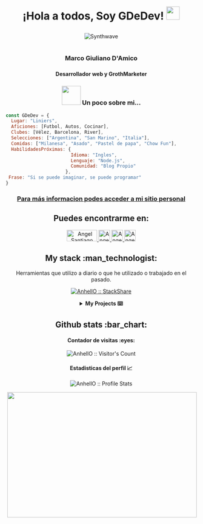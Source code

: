 <h1><p align="center">¡Hola a todos, Soy GDeDev! <a href="https://rahulmahesh.me/"><img src="https://media.giphy.com/media/hvRJCLFzcasrR4ia7z/giphy.gif" width="35px"></h1></a></p>

<p align="center" ><img src="https://i1.wp.com/68.media.tumblr.com/52b37ee624e11ec98a87c30113fa1509/tumblr_ofj89xJhTr1u6l4wto2_500.gif?resize=486%2C206&ssl=1" alt="Synthwave" ></p>


<!--
**GDeDev/GDeDev** is a ✨ _special_ ✨ repository because its `README.md` (this file) appears on your GitHub profile.

Here are some ideas to get you started:

- 🔭 I’m currently working on ...
- 🌱 I’m currently learning ...
- 👯 I’m looking to collaborate on ...
- 🤔 I’m looking for help with ...
- 💬 Ask me about ...
- 📫 How to reach me: ...
- 😄 Pronouns: ...
- ⚡ Fun fact: ...
-->


# 
### <h3 align="center"> Marco Giuliano D'Amico </h3>
### <h4 align="center"> Desarrollador web y GrothMarketer </h4>
### <p align="center"> <img src="https://media.giphy.com/media/VgCDAzcKvsR6OM0uWg/giphy.gif" width="50" > Un poco sobre mi...  </p>

```javascript
const GDeDev = {
  Lugar: "Liniers",
  Aficiones: [Futbol, Autos, Cocinar],
  Clubes: [Vélez, Barcelona, River],
  Selecciones: ["Argentina", "San Marino", "Italia"],
  Comidas: ["Milanesa", "Asado", "Pastel de papa", "Chow Fun"],
  HabilidadesPróximas: {
                        Idioma: "Ingles",
                        Lenguaje: "Node.js",
                        Comunidad: "Blog Propio"
                      },
 Frase: "Si se puede imaginar, se puede programar"
}
```

<h3 align="center">  <a href="http://personal-website-eta-two.vercel.app/"> Para más informacion podes acceder a mi sitio personal  </a> </h3>

<h2 align="center">Puedes encontrarme en: </h2>

<p align="center">
  <a href="https://medium.com/@mgiulianodamico">
    <img src="https://encrypted-tbn0.gstatic.com/images?q=tbn:ANd9GcSjG8ba5XeTJgm9KcwjGqQr-0rT487gjIFVw-KTGDizIooPR4cV9c4NxApcPTKrd8pQUfw&usqp=CAU" alt="Angel Santiago Jaime Zavala's DEV Profile" height="30" width="80">
  </a>

  <a href="https://www.linkedin.com/in/marco-giuliano-damico-978452212/">
    <img src="https://www.vectorlogo.zone/logos/linkedin/linkedin-icon.svg" alt="Angel Santiago Jaime Zavala's LinkedIn Profile" height="30" width="30">
  </a>

  <a href="https://twitter.com/GDeDev_">
    <img src="https://logodownload.org/wp-content/uploads/2014/09/twitter-logo-3.png" alt="Angel Santiago Jaime Zavala's Stack Overflow Profile" height="30" width="30">
  </a>
  <a href="https://mail.google.com/mail/u/0/?fs=1&to=mgiulianodamico@gmail.com&tf=cm">
    <img src="https://logodownload.org/wp-content/uploads/2018/03/gmail-logo-16.png" alt="Angel Santiago Jaime Zavala's Stack Overflow Profile" height="30" width="30">
  </a>
  

  

  

<h2 align="center">My stack :man_technologist:</h2>
<p align="center">Herramientas que utilizo a diario o que he utilizado o trabajado en el pasado.</p>
<p align="center">
  <a href="https://stackshare.io/gdedev/my-stack/main">
    <img src="http://img.shields.io/badge/tech-stack-0690fa.svg?style=flat" alt="AnhellO :: StackShare" />
  </a>
</p>


  <details>
<summary align="center" font-size: 16px;>  <b>My Projects ⌨️ </b> </summary>


<a href="https://github.com/Davekibh/Background-generator">
  <img align="left" src="https://github-readme-stats.vercel.app/api/pin/?username=GDeDev&repo=API-React-Pixabay&theme=tokyonight" />
</a>

<a href="https://github.com/Davekibh/robofriends">
 <img align="right" src="https://github-readme-stats.vercel.app/api/pin/?username=GDeDev&repo=API-Covid19-React&theme=tokyonight" />
</a>

<a href="https://github.com/Davekibh/Picture-Sharing-app">
  <img align="left" src="https://github-readme-stats.vercel.app/api/pin/?username=GDeDev&repo=Covid-Website&theme=tokyonight" />
</a>

<a href="https://github.com/Davekibh/Chat-app">
 <img align="right" src="https://github-readme-stats.vercel.app/api/pin/?username=GDeDev&repo=Animacion-Planetas&theme=tokyonight" />
</a>

<a href="https://github.com/Davekibh/Quiz-App">
 <img align="left" src="https://github-readme-stats.vercel.app/api/pin/?username=GDeDev&repo=Calculadora&theme=tokyonight" />
</a>

<a href="https://github.com/Davekibh/Quiz-Admin-App">
 <img align="right" src="https://github-readme-stats.vercel.app/api/pin/?username=GDeDev&repo=personal-Website-&theme=tokyonight" />
</a>

<a href="https://github.com/Davekibh/Quiz-Admin-App">
 <img align="right" src="https://github-readme-stats.vercel.app/api/pin/?username=GDeDev&repo=Wheater-Api_js&theme=tokyonight" />
</a>

<a href="https://github.com/Davekibh/Quiz-Admin-App">
 <img align="center" src="https://github-readme-stats.vercel.app/api/pin/?username=GDeDev&repo=Login-Auth&theme=tokyonight" />
</a>
</details>
<h2 align="center">Github stats :bar_chart:</h2>

<h4 align="center">Contador de visitas :eyes:</h4>

<p align="center"><img src="https://profile-counter.glitch.me/{GDeDev}/count.svg" alt="AnhellO :: Visitor's Count" /></p>

<h4 align="center">Estadisticas del perfil 📈 </h4>

<p align="center"><img src="https://github-readme-stats.vercel.app/api?username=GDeDev&show_icons=true&theme=synthwave" alt="AnhellO :: Profile Stats" /></p>


<a target="_blank">
  <img align="right" height="330px" width="500px" src="https://wakatime.com/share/@JayantGoel001/d757c83d-c3a9-424e-86f1-ce88190c9840.svg" >
</a>





